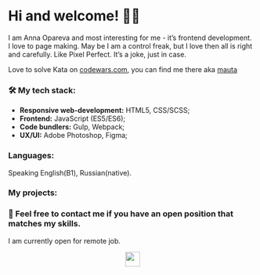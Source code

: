 

<!-- <p align="center">
    <img src="https://raw.githubusercontent.com/tinakuzmenko/tinakuzmenko/master/custom%20%E2%80%93%201.svg" width="854" height="200" />
</p> -->

# **Hi and welcome! 🙋‍♀**

I am Anna Opareva and most interesting for me - it’s frontend development. I love to page making. May be I am a control freak, but I love then all is right and carefully. Like Pixel Perfect. It’s a joke, just in case.

Love to solve Kata on [codewars.com](https://www.codewars.com/), you can find me there aka [mauta](https://www.codewars.com/users/mauta)



### 🛠 My tech stack:

- **Responsive web-development:** HTML5, CSS/SCSS;
- **Frontend:** JavaScript (ES5/ES6);
- **Code bundlers:** Gulp, Webpack;
- **UX/UI:** Adobe Photoshop, Figma;

### Languages:
Speaking English(B1), Russian(native).

### My projects:



### 💌 Feel free to contact me if you have an open position that matches my skills. 

I am currently open for remote job.

<p align="center">
<a href="mailto:anna.opareva@gmail.com"><img height="30" src=" "></a>&nbsp;&nbsp;
<a href="https://t.me/annamauta"><img height="30" src=""></a>&nbsp;&nbsp;
</p>